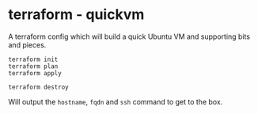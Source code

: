 # terraform - quickvm

A terraform config which will build a quick Ubuntu VM and supporting bits and pieces.

```
terraform init
terraform plan
terraform apply
```

```
terraform destroy
```

Will output the `hostname`, `fqdn` and `ssh` command to get to the box.
